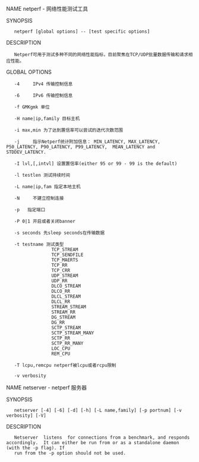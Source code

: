 NAME
       netperf - 网络性能测试工具


SYNOPSIS

       netperf [global options] -- [test specific options]


DESCRIPTION

       Netperf可用于测试多种不同的网络性能指标，目前聚焦在TCP/UDP批量数据传输和请求相应性能。

   GLOBAL OPTIONS

       -4     IPv4 传输控制信息

       -6     IPv6 传输控制信息

       -f GMKgmk 单位

       -H name|ip,family 目标主机

       -i max,min 为了达到置信率可以尝试的迭代次数范围

       -j     指示Netperf统计附加信息： MIN_LATENCY, MAX_LATENCY, P50_LATENCY, P90_LATENCY, P99_LATENCY,  MEAN_LATENCY and STDDEV_LATENCY.

       -I lvl,[,intvl] 设置置信率(either 95 or 99 - 99 is the default)

       -l testlen 测试持续时间

       -L name|ip,fam 指定本地主机

       -N     不建立控制连接

       -p   指定端口

       -P 0|1 开启或者关闭banner

       -s seconds 先sleep seconds在传输数据

       -t testname 测试类型
                     TCP_STREAM
                     TCP_SENDFILE
                     TCP_MAERTS
                     TCP_RR
                     TCP_CRR
                     UDP_STREAM
                     UDP_RR
                     DLCO_STREAM
                     DLCO_RR
                     DLCL_STREAM
                     DLCL_RR
                     STREAM_STREAM
                     STREAM_RR
                     DG_STREAM
                     DG_RR
                     SCTP_STREAM
                     SCTP_STREAM_MANY
                     SCTP_RR
                     SCTP_RR_MANY
                     LOC_CPU
                     REM_CPU

       -T lcpu,remcpu netperf被lcpu或者rcpu限制

       -v verbosity




NAME
       netserver - netperf 服务器


SYNOPSIS

       netserver [-4] [-6] [-d] [-h] [-L name,family] [-p portnum] [-v verbosity] [-V]


DESCRIPTION

       Netserver  listens  for connections from a benchmark, and responds accordingly.  It can either be run from or as a standalone daemon (with the -p flag). If
       run from the -p option should not be used.

